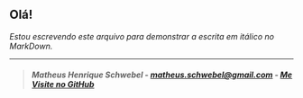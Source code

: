 ## Olá!

*Estou escrevendo este arquivo para demonstrar a escrita em itálico no MarkDown.*






_______________________________________________________________________________________________________________________________________________________________________
> #### *Matheus Henrique Schwebel - matheus.schwebel@gmail.com - [Me Visite no GitHub](https://github.com/Matheus-Schwebel)*
